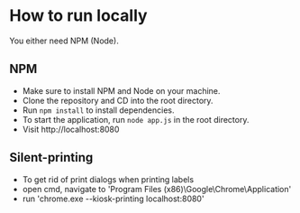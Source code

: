 # How to run locally

You either need NPM (Node).

## NPM

- Make sure to install NPM and Node on your machine.
- Clone the repository and CD into the root directory.
- Run `npm install` to install dependencies.
- To start the application, run `node app.js` in the root directory.
- Visit http://localhost:8080

## Silent-printing

- To get rid of print dialogs when printing labels
- open cmd, navigate to 'Program Files (x86)\Google\Chrome\Application'
- run 'chrome.exe --kiosk-printing localhost:8080'
